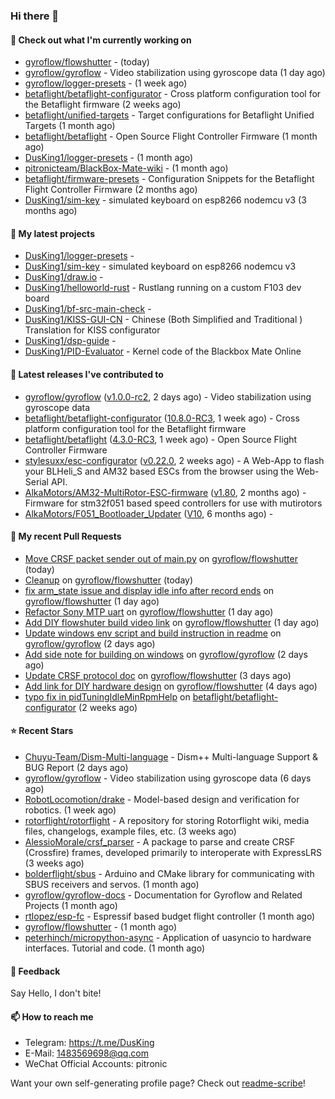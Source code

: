 ### Hi there 👋

#### 👷 Check out what I'm currently working on

- [gyroflow/flowshutter](https://github.com/gyroflow/flowshutter) -  (today)
- [gyroflow/gyroflow](https://github.com/gyroflow/gyroflow) - Video stabilization using gyroscope data (1 day ago)
- [gyroflow/logger-presets](https://github.com/gyroflow/logger-presets) -  (1 week ago)
- [betaflight/betaflight-configurator](https://github.com/betaflight/betaflight-configurator) - Cross platform configuration tool for the Betaflight firmware (2 weeks ago)
- [betaflight/unified-targets](https://github.com/betaflight/unified-targets) - Target configurations for Betaflight Unified Targets (1 month ago)
- [betaflight/betaflight](https://github.com/betaflight/betaflight) - Open Source Flight Controller Firmware (1 month ago)
- [DusKing1/logger-presets](https://github.com/DusKing1/logger-presets) -  (1 month ago)
- [pitronicteam/BlackBox-Mate-wiki](https://github.com/pitronicteam/BlackBox-Mate-wiki) -  (1 month ago)
- [betaflight/firmware-presets](https://github.com/betaflight/firmware-presets) - Configuration Snippets for the Betaflight Flight Controller Firmware (2 months ago)
- [DusKing1/sim-key](https://github.com/DusKing1/sim-key) - simulated keyboard on esp8266 nodemcu v3 (3 months ago)

#### 🌱 My latest projects

- [DusKing1/logger-presets](https://github.com/DusKing1/logger-presets) - 
- [DusKing1/sim-key](https://github.com/DusKing1/sim-key) - simulated keyboard on esp8266 nodemcu v3
- [DusKing1/draw.io](https://github.com/DusKing1/draw.io) - 
- [DusKing1/helloworld-rust](https://github.com/DusKing1/helloworld-rust) - Rustlang running on a custom F103 dev board
- [DusKing1/bf-src-main-check](https://github.com/DusKing1/bf-src-main-check) - 
- [DusKing1/KISS-GUI-CN](https://github.com/DusKing1/KISS-GUI-CN) - Chinese (Both Simplified and Traditional ) Translation for KISS configurator
- [DusKing1/dsp-guide](https://github.com/DusKing1/dsp-guide) - 
- [DusKing1/PID-Evaluator](https://github.com/DusKing1/PID-Evaluator) - Kernel code of the Blackbox Mate Online

#### 🔭 Latest releases I've contributed to

- [gyroflow/gyroflow](https://github.com/gyroflow/gyroflow) ([v1.0.0-rc2](https://github.com/gyroflow/gyroflow/releases/tag/v1.0.0-rc2), 2 days ago) - Video stabilization using gyroscope data
- [betaflight/betaflight-configurator](https://github.com/betaflight/betaflight-configurator) ([10.8.0-RC3](https://github.com/betaflight/betaflight-configurator/releases/tag/10.8.0-RC3), 1 week ago) - Cross platform configuration tool for the Betaflight firmware
- [betaflight/betaflight](https://github.com/betaflight/betaflight) ([4.3.0-RC3](https://github.com/betaflight/betaflight/releases/tag/4.3.0-RC3), 1 week ago) - Open Source Flight Controller Firmware
- [stylesuxx/esc-configurator](https://github.com/stylesuxx/esc-configurator) ([v0.22.0](https://github.com/stylesuxx/esc-configurator/releases/tag/v0.22.0), 2 weeks ago) - A Web-App to flash your BLHeli_S and AM32 based ESCs from the browser using the Web-Serial API.
- [AlkaMotors/AM32-MultiRotor-ESC-firmware](https://github.com/AlkaMotors/AM32-MultiRotor-ESC-firmware) ([v1.80](https://github.com/AlkaMotors/AM32-MultiRotor-ESC-firmware/releases/tag/v1.80), 2 months ago) - Firmware for stm32f051 based speed controllers for use with mutirotors
- [AlkaMotors/F051_Bootloader_Updater](https://github.com/AlkaMotors/F051_Bootloader_Updater) ([V10](https://github.com/AlkaMotors/F051_Bootloader_Updater/releases/tag/V10), 6 months ago) - 

#### 🔨 My recent Pull Requests

- [Move CRSF packet sender out of main.py](https://github.com/gyroflow/flowshutter/pull/9) on [gyroflow/flowshutter](https://github.com/gyroflow/flowshutter) (today)
- [Cleanup](https://github.com/gyroflow/flowshutter/pull/8) on [gyroflow/flowshutter](https://github.com/gyroflow/flowshutter) (today)
- [fix arm_state issue and display idle info after record ends](https://github.com/gyroflow/flowshutter/pull/7) on [gyroflow/flowshutter](https://github.com/gyroflow/flowshutter) (1 day ago)
- [Refactor Sony MTP uart](https://github.com/gyroflow/flowshutter/pull/6) on [gyroflow/flowshutter](https://github.com/gyroflow/flowshutter) (1 day ago)
- [Add DIY flowshuter build video link](https://github.com/gyroflow/flowshutter/pull/5) on [gyroflow/flowshutter](https://github.com/gyroflow/flowshutter) (1 day ago)
- [Update windows env script and build instruction in readme](https://github.com/gyroflow/gyroflow/pull/128) on [gyroflow/gyroflow](https://github.com/gyroflow/gyroflow) (2 days ago)
- [Add side note for building on windows](https://github.com/gyroflow/gyroflow/pull/118) on [gyroflow/gyroflow](https://github.com/gyroflow/gyroflow) (2 days ago)
- [Update CRSF protocol doc](https://github.com/gyroflow/flowshutter/pull/4) on [gyroflow/flowshutter](https://github.com/gyroflow/flowshutter) (3 days ago)
- [Add link for DIY hardware design](https://github.com/gyroflow/flowshutter/pull/3) on [gyroflow/flowshutter](https://github.com/gyroflow/flowshutter) (4 days ago)
- [typo fix in pidTuningIdleMinRpmHelp](https://github.com/betaflight/betaflight-configurator/pull/2776) on [betaflight/betaflight-configurator](https://github.com/betaflight/betaflight-configurator) (2 weeks ago)

#### ⭐ Recent Stars

- [Chuyu-Team/Dism-Multi-language](https://github.com/Chuyu-Team/Dism-Multi-language) - Dism&#43;&#43; Multi-language Support &amp; BUG Report (2 days ago)
- [gyroflow/gyroflow](https://github.com/gyroflow/gyroflow) - Video stabilization using gyroscope data (6 days ago)
- [RobotLocomotion/drake](https://github.com/RobotLocomotion/drake) - Model-based design and verification for robotics. (1 week ago)
- [rotorflight/rotorflight](https://github.com/rotorflight/rotorflight) - A repository for storing Rotorflight wiki, media files, changelogs, example files, etc. (3 weeks ago)
- [AlessioMorale/crsf_parser](https://github.com/AlessioMorale/crsf_parser) - A package to parse and create CRSF (Crossfire) frames, developed primarily to interoperate with ExpressLRS (3 weeks ago)
- [bolderflight/sbus](https://github.com/bolderflight/sbus) - Arduino and CMake library for communicating with SBUS receivers and servos. (1 month ago)
- [gyroflow/gyroflow-docs](https://github.com/gyroflow/gyroflow-docs) - Documentation for Gyroflow and Related Projects (1 month ago)
- [rtlopez/esp-fc](https://github.com/rtlopez/esp-fc) - Espressif based budget flight controller (1 month ago)
- [gyroflow/flowshutter](https://github.com/gyroflow/flowshutter) -  (1 month ago)
- [peterhinch/micropython-async](https://github.com/peterhinch/micropython-async) - Application of uasyncio to hardware interfaces. Tutorial and code. (1 month ago)

#### 💬 Feedback

Say Hello, I don't bite!

#### 📫 How to reach me

- Telegram: https://t.me/DusKing
- E-Mail: 1483569698@qq.com
- WeChat Official Accounts: pitronic

Want your own self-generating profile page? Check out [readme-scribe](https://github.com/muesli/readme-scribe)!
